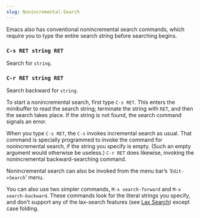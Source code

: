 ```yaml
---
slug: Nonincremental-Search
---
```


Emacs also has conventional nonincremental search commands, which require you to type the entire search string before searching begins.

### `C-s RET string RET`

Search for `string`.

### `C-r RET string RET`

Search backward for `string`.

To start a nonincremental search, first type `C-s RET`. This enters the minibuffer to read the search string; terminate the string with `RET`, and then the search takes place. If the string is not found, the search command signals an error.

When you type `C-s RET`, the `C-s` invokes incremental search as usual. That command is specially programmed to invoke the command for nonincremental search, if the string you specify is empty. (Such an empty argument would otherwise be useless.) `C-r RET` does likewise, invoking the nonincremental backward-searching command.

Nonincremental search can also be invoked from the menu bar’s ‘`Edit->Search`’ menu.

You can also use two simpler commands, `M-x search-forward` and `M-x search-backward`. These commands look for the literal strings you specify, and don’t support any of the lax-search features (see [Lax Search](/docs/emacs/Lax-Search)) except case folding.
